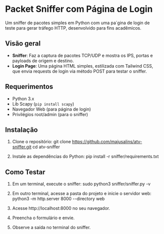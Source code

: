 # Packet Sniffer com Página de Login

Um sniffer de pacotes simples em Python com uma pa´gina de login de teste para gerar tráfego HTTP, desenvolvido para fins acadêmicos.

## Visão geral

- **Sniffer**: Faz a captura de pacotes TCP/UDP e mostra os IPS, portas e payloads de origem e destino.
- **Login Page**: Uma página HTML simples, estilizada com Tailwind CSS, que envia requests de login via método POST para testar o sniffer.

## Requerimentos

- Python 3.x
- Lib Scapy (`pip install scapy`)
- Navegador Web (para página de login)
- Privilégios root/admin (para o sniffer)

## Instalação

1. Clone o repositório:
git clone https://github.com/majusalins/atv-sniffer.git
cd atv-sniffer

2. Instale as dependências do Python:
pip install -r sniffer/requirements.txt

## Como Testar

1. Em um terminal, execute o sniffer:
sudo python3 sniffer/sniffer.py -v

2. Em outro terminal, acesse a pasta do projeto e inicie o servidor web:
python3 -m http.server 8000 --directory web

3. Acesse http://localhost:8000 no seu navegador.

4. Preencha o formulário e envie.

5. Observe a saída no terminal do sniffer.
